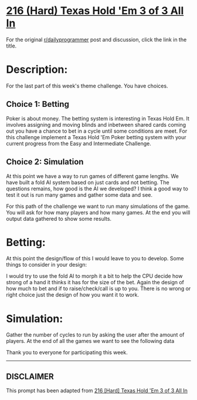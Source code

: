 # [216 (Hard) Texas Hold 'Em 3 of 3 All In](https://www.reddit.com/r/dailyprogrammer/comments/37rasn/20150529_challenge_216_hard_texas_hold_em_3_of_3/)

For the original [r/dailyprogrammer](https://www.reddit.com/r/dailyprogrammer/) post and discussion, click the link in the title.

# Description:
For the last part of this week's theme challenge. You have choices.

## Choice 1: Betting
Poker is about money. The betting system is interesting in Texas Hold Em. It involves assigning and moving blinds and inbetween shared cards coming out you have a chance to bet in a cycle until some conditions are meet. For this challenge implement a Texas Hold 'Em Poker betting system with your current progress from the Easy and Intermediate Challenge.

## Choice 2: Simulation
At this point we have a way to run games of different game lengths. We have built a fold AI system based on just cards and not betting. The questions remains, how good is the AI we developed? I think a good way to test it out is run many games and gather some data and see.

For this path of the challenge we want to run many simulations of the game. You will ask for how many players and how many games. At the end you will output data gathered to show some results.

# Betting:
At this point the design/flow of this I would leave to you to develop. Some things to consider in your design:

I would try to use the fold AI to morph it a bit to help the CPU decide how strong of a hand it thinks it has for the size of the bet. Again the design of how much to bet and if to raise/check/call is up to you. There is no wrong or right choice just the design of how you want it to work.

# Simulation:
Gather the number of cycles to run by asking the user after the amount of players. At the end of all the games we want to see the following data

Thank you to everyone for participating this week.


----
## **DISCLAIMER**
This prompt has been adapted from [216 [Hard] Texas Hold 'Em 3 of 3 All In](https://www.reddit.com/r/dailyprogrammer/comments/37rasn/20150529_challenge_216_hard_texas_hold_em_3_of_3/
)
